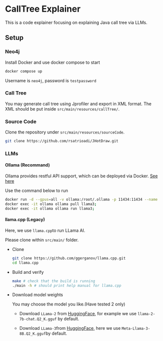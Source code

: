 # CallTree Explainer

This is a code explainer focusing on explaining Java call tree via LLMs.

## Setup

### Neo4j

Install Docker and use docker compose to start
  ```bash
  docker compose up
  ```

Username is `neo4j`, password is `testpassword`

### Call Tree

  You may generate call tree using Jprofiler and export in XML format. The XML should be put
  inside `src/main/resources/callTree/`.

### Source Code

  Clone the repository under `src/main/resources/sourceCode`.

  ```bash
  git clone https://github.com/rsatrioadi/JHotDraw.git
  ```

### LLMs

#### Ollama (Recommand)

Ollama provides restful API support, which can be deployed via Docker. [See here](https://ollama.com/blog/ollama-is-now-available-as-an-official-docker-image)

Use the command below to run
```bash
docker run -d --gpus=all -v ollama:/root/.ollama -p 11434:11434 --name ollama ollama/ollama;
docker exec -it ollama ollama pull llama3;
docker exec -it ollama ollama run llama3;
```

#### llama.cpp (Legacy)
  Here, we use `llama.cpp`to run LLama AI.

  Please clone within `src/main/` folder.

- Clone
  
  ```bash
  git clone https://github.com/ggerganov/llama.cpp.git
  cd llama.cpp
  ``` 
- Build and verify
  ```bash
  make # check that the build is running
  ./main -h # should print help manual for llama.cpp
  ```
- Download model weights

  You may choose the model you like.(Have tested 2 only)

  - Download `LLama-2` from [HuggingFace](https://huggingface.co/TheBloke?search_models=gguf&sort_models=downloads#models), for example we use `llama-2-7b-chat.Q2_K.gguf` by default.
  
  - Download `LLama-3`from [HuggingFace](https://huggingface.co/QuantFactory/Meta-Llama-3-8B-GGUF/tree/main), here we use `Meta-Llama-3-8B.Q2_K.gguf`by default.

 
  